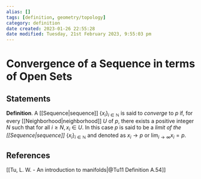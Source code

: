 ```yaml
---
alias: []
tags: [definition, geometry/topology]
category: definition
date created: 2023-01-26 22:55:28
date modified: Tuesday, 21st February 2023, 9:55:03 pm
---
```


# Convergence of a Sequence in terms of Open Sets

## Statements

**Definition**. A [[Sequence|sequence]] $\{x_i\}_{i\in\mathbb{N}}$ is said to _converge_ to $p$ if, for every [[Neighborhood|neighborhood]] $U$ of $p$, there exists a positive integer $N$ such that for all $i \geq N, x_i\in U$. In this case $p$ is said to be a _limit of the [[Sequence|sequence]]_ $\{x_i\}_{i\in\mathbb{N}}$ and denoted as $x_i \to p$ or $\lim_{i\to\infty} x_i =p$.

## References

[[Tu, L. W. - An introduction to manifolds|@Tu11 Definition A.54]]